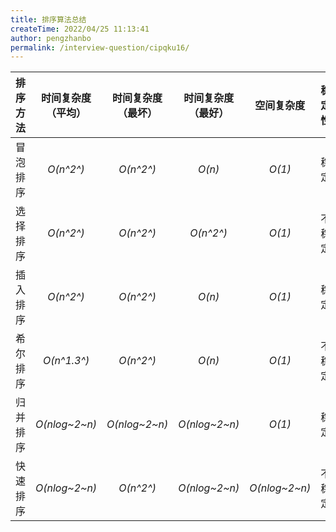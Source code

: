 ```yaml
---
title: 排序算法总结
createTime: 2022/04/25 11:13:41
author: pengzhanbo
permalink: /interview-question/cipqku16/
---
```


| 排序方法 | 时间复杂度（平均） | 时间复杂度（最坏） | 时间复杂度 （最好） |  空间复杂度   | 稳定性 |
| :------: | :----------------: | :----------------: | :-----------------: | :-----------: | :----: |
| 冒泡排序 |     _O(n^2^)_      |     _O(n^2^)_      |       _O(n)_        |    _O(1)_     |  稳定  |
| 选择排序 |     _O(n^2^)_      |     _O(n^2^)_      |      _O(n^2^)_      |    _O(1)_     | 不稳定 |
| 插入排序 |     _O(n^2^)_      |     _O(n^2^)_      |       _O(n)_        |    _O(1)_     |  稳定  |
| 希尔排序 |    _O(n^1.3^)_     |     _O(n^2^)_      |       _O(n)_        |    _O(1)_     | 不稳定 |
| 归并排序 |   _O(nlog~2~n)_    |   _O(nlog~2~n)_    |    _O(nlog~2~n)_    |    _O(1)_     |  稳定  |
| 快速排序 |   _O(nlog~2~n)_    |     _O(n^2^)_      |    _O(nlog~2~n)_    | _O(nlog~2~n)_ | 不稳定 |
